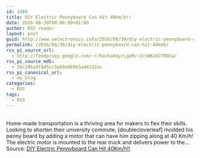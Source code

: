 ```yaml
---
id: 1460
title: DIY Electric Pennyboard Can Hit 40Km/h!!
date: 2016-08-30T00:00:00+01:00
author: RSS reader
layout: post
guid: http://www.uelectronics.info/2016/08/30/diy-electric-pennyboard-can-hit-40kmh/
permalink: /2016/08/30/diy-electric-pennyboard-can-hit-40kmh/
rss_pi_source_url:
  - http://feedproxy.google.com/~r/hackaday/LgoM/~3/vW61OJTROCw/
rss_pi_source_md5:
  - 56c296a4fdd5cc3a69a98963a40132ac
rss_pi_canonical_url:
  - my_blog
categories:
  - RSS
tags:
  - RSS
---
```

&#013;  
Home-made transportation is a thriving area for makers to flex their skills. Looking to shorten their university commute, [doublecloverleaf] modded his penny board by adding a motor that can have him zipping along at 40 Km/h! The electric motor is mounted to the rear truck and delivers power to the…&#013;  
Source: <a href="http://feedproxy.google.com/~r/hackaday/LgoM/~3/vW61OJTROCw/" target="_blank">DIY Electric Pennyboard Can Hit 40Km/h!!</a>